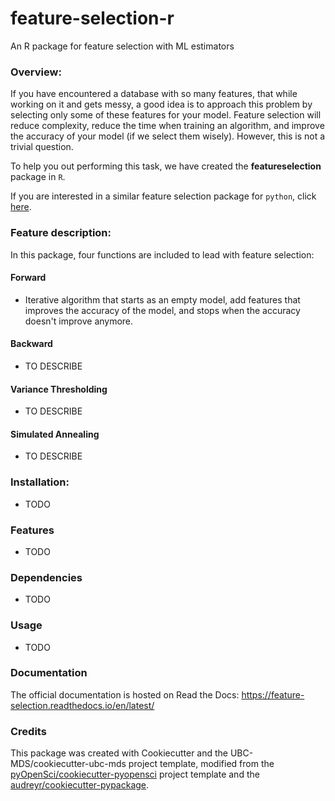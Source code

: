 # feature-selection-r
An R package for feature selection with ML estimators

### Overview:
If you have encountered a database with so many features, that while working on it and gets messy, a good idea is to approach this problem by selecting only some of these features for your model. Feature selection will reduce complexity, reduce the time when training an algorithm, and improve the accuracy of your model (if we select them wisely). However, this is not a trivial question. 

To help you out performing this task, we have created the **featureselection** package in `R`.

If you are interested in a similar feature selection package for `python`, click [here](https://github.com/UBC-MDS/feature-selection-python).

### Feature description:
In this package, four functions are included to lead with feature selection:

#### Forward
- Iterative algorithm that starts as an empty model, add features that improves the accuracy of the model, and stops when the accuracy doesn't improve anymore.  

#### Backward
- TO DESCRIBE

#### Variance Thresholding  
- TO DESCRIBE

#### Simulated Annealing  
- TO DESCRIBE

### Installation:

- TODO

### Features
- TODO

### Dependencies

- TODO

### Usage

- TODO

### Documentation
The official documentation is hosted on Read the Docs: <https://feature-selection.readthedocs.io/en/latest/>

### Credits
This package was created with Cookiecutter and the UBC-MDS/cookiecutter-ubc-mds project template, modified from the [pyOpenSci/cookiecutter-pyopensci](https://github.com/pyOpenSci/cookiecutter-pyopensci) project template and the [audreyr/cookiecutter-pypackage](https://github.com/audreyr/cookiecutter-pypackage).
